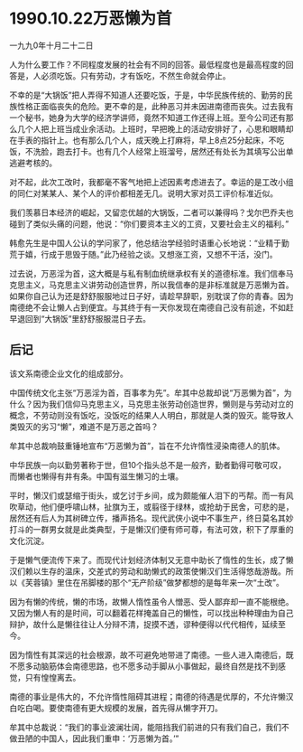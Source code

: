 # 1990.10.22万恶懒为首

一九九0年十月二十二日  
  
 人为什么要工作？不同程度发展的社会有不同的回答。最低程度也是最高程度的回答是，人必须吃饭。只有劳动，才有饭吃，不然生命就会停止。  
  
 不幸的是“大锅饭”把人弄得不知道人还要吃饭，于是，中华民族传统的、勤劳的民族性格正面临丧失的危险。更不幸的是，此种恶习并未因进南德而丧失。过去我有一个秘书，她身为大学的经济学讲师，竟然不知道工作还得上班。至今公司还有那么几个人把上班当成业余活动。上班时，早把晚上的活动安排好了，心思和眼睛却在手表的指针上。也有那么几个人，成天晚上打麻将，早上8点25分起床，不吃饭，不洗脸，跑去打卡。也有几个人经常上班溜号，居然还有处长为其填写公出单逃避考核的。  
  
 对不起，此次工改时，我都毫不客气地把上述因素考虑进去了。幸运的是工改小组的同仁对某某人、某个人的评价都相差无几。说明大家对员工评价标准近似。  
  
 我们羡慕日本经济的崛起，又留恋优越的大锅饭，二者可以兼得吗？戈尔巴乔夫也碰到了类似头痛的问题，他说：“你们要资本主义的工资，又要社会主义的福利。”  
  
 韩愈先生是中国人公认的学问家了，他总结治学经验时语重心长地说：“业精于勤荒于嬉，行成于思毁于随。”此乃经验之谈。又想涨工资，又想不干活，没门。  
  
 过去说，万恶淫为首，这大概是与私有制血统继承权有关的道德标准。我们信奉马克思主义，马克思主义讲劳动创造世界，所以我信奉的是非标准就是万恶懒为首。如果你自己认为还是舒舒服服地过日子好，请趁早辞职，别耽误了你的青春。因为南德绝不会让懒人占到便宜。与其终于有一天你发现在南德自己没有前途，不如赶早退回到“大锅饭”里舒舒服服混日子去。

## **后记**

该文系南德企业文化的组成部分。  
  
 中国传统文化主张“万恶淫为首，百事孝为先”。牟其中总裁却说“万恶懒为首”，为什么？因为我们信仰马克思主义，马克思主张劳动创造世界，懒则是与劳动对立的概念，不劳动则没有饭吃，没饭吃的结果人人明白，那就是人类的毁灭。能导致人类毁灭的劣习“懒”，难道不是万恶之首吗？  
  
 牟其中总裁响鼓重锤地宣布“万恶懒为首”，旨在不允许惰性浸染南德人的肌体。  
  
 中华民族一向以勤劳著称于世，但10个指头总不是一般齐，勤者勤得可敬可叹，而懒者也懒得有井有条。中国有滋生懒习的土壤。  
  
 平时，懒汉们或瑟缩于街头，或乞讨于乡间，成为颇能催人泪下的丐帮。而一有风吹草动，他们便呼啸山林，扯旗为王，或翦径于绿林，或抢劫于民舍，可悲的是，居然还有后人为其树碑立传，播声扬名。现代武侠小说中不事生产，终日莫名其妙打斗的一群男女就是此类典型，于是懒汉们便有师可尊，有法可效，积下了厚重的文化沉淀。  
  
 于是懒气便流传下来了。而现代计划经济体制又无意中助长了惰性的生长，成了懒汉们赖以生存的温床，交差式的劳动和助懒式的政策使懒汉们生活得悠哉游哉。所以《芙蓉镇》里住在吊脚楼的那个“无产阶级”做梦都想的是每年来一次“土改”。  
  
 因为有懒的传统，懒的市场，故懒人惰性虽令人憎恶、受人鄙弃却一直不能根绝。又因为懒人有的是时间，可以翻着花样掩盖自己的懒性，可以找出种种理由为自己辩护，故什么是懒往往让人分辩不清，捉摸不透，谬种便得以代代相传，延续至今。  
  
 因为惰性有其深远的社会根源，故不可避免地带进了南德。一些人进入南德后，既不愿多动脑筋体会南德思路，也不愿多动手脚从小事做起，最终自然是找不到感觉，只有惶惶离去。  
  
 南德的事业是伟大的，不允许惰性阻碍其进程；南德的待遇是优厚的，不允许懒汉白吃白喝。要使南德有更大规模的发展，首先得从懒字开刀。  
  
 牟其中总裁说：“我们的事业波澜壮阔，能阻挡我们前进的只有我们自己，我们不做丑陋的中国人，因此我们重申：‘万恶懒为首。’”  


